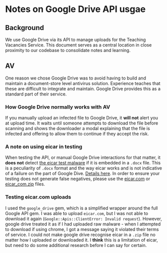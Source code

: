 # Notes on Google Drive API usgae

## Background

We use Google Drive via its API to manage uploads for the Teaching Vacancies Service. This document serves as a central
location in close proximity to our codebase to consolidate notes and learning. 

## AV 

One reason we chose Google Drive was to avoid having to build and maintain a document-store level antivirus solution.
Experience teaches that these are difficult to integrate and maintain. Google Drive provides this as a standard part of
their service.

### How Google Drive normally works with AV

If you manually upload an infected file to Google Drive, it **will not** alert you at upload time. It waits until
someone attempts to download the file before scanning and shows the downloader a modal explaining that the file is
infected and offering to allow them to continue if they accept the risk. 

### A note on using eicar in testing 

When testing the API, or manual Google Drive interactions for that matter, it **does not** detect [the eicar test
malware](https://www.eicar.org/?page_id=3950) if it is embedded in a `.docx` file. This is a peculiarity of `.docx`
format and the way eicar works and is not indicative of a failure on the part of Google Dive. [Details
here](https://community.mcafee.com/t5/Endpoint-Security-ENS/EICAR-file-detected-in-txt-but-not-in-doc-docx/m-p/606933).
In order to ensure your testing does not generate false negatives, please use the
[eicar.com](https://secure.eicar.org/eicar.com) or [eicar_com.zip](https://secure.eicar.org/eicar_com.zip) files.

### Testing eicar.com uploads

I used the `google_drive` gem, which is a simplified wrapper around the full Google API gem. I was able to upload
`eicar.com`, but I was not able to download it again (`Google::Apis::ClientError: Invalid request`). However, google
drive treated it as if I had uploaded raw malware - when I attempted to download if using chrome, I got a message saying
it violated their terms of service. I could not make google drive recognise eicar in a `.zip` file no matter how I
uploaded or downloaded it.  I **think** this is a limitation of eicar, but need to do some additional research before I
can say for certain. 
